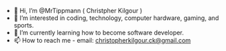 - 👋 Hi, I’m @MrTippmann ( Christpher Kilgour )
- 👀 I’m interested in coding, technology, computer hardware, gaming, and sports.
- 🌱 I’m currently learning how to become software developer.
- 📫 How to reach me - email: christopherkilgour.ck@gmail.com

<!---
MrTippmann/MrTippmann is a ✨ special ✨ repository because its `README.md` (this file) appears on your GitHub profile.
You can click the Preview link to take a look at your changes.
--->
